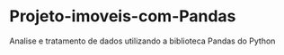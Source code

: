 # Projeto-imoveis-com-Pandas
Analise e tratamento de dados utilizando a biblioteca Pandas do Python
